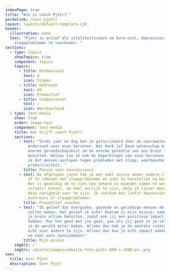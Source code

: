 ```yaml
---
indexPage: true
title: "Wie is coach Pjotr? "
permalink: /over-pjotr/
layout: layouts/default-template.njk
header:
  illustration: none
  text: "Pjotr is actief als vitaliteitscoach om burn-outs, depressies &
    slaapproblemen te voorkomen. "
sections:
  - type: topics
    showTopics: true
    component: topics
    topics:
      - title: Enthausiast
        text: d
        icon: Slapen
      - title: Gedreven
        text: dd
        icon: Productief
      - title: Compassievol
        text: /
        icon: Weerbaarheid
  - type: text-media
    show: true
    order: image-text
    component: text-media
    title: Wat drijft coach Pjotr?
    sections:
      - text: "Sinds jaar en dag ben ik gefascineerd door de neurowetenschappen:
          onderzoek naar onze hersenen. Wat denk je? Deze wetenschap biedt een
          enorme gereedschapskist om de enorme potentie van ons brein te
          benutten. Helaas zie ik ook de beperkingen van onze hersenen en merk
          ik dat mensen aanlopen tegen problemen met slaap, weerbaarheid en
          productiviteit. "
        title: Passie voor neuroscience
      - text: De afgelopen jaren heb ik met veel succes onder andere cliënten geholpen
          af te rekenen met slaapproblemen en snel te herstellen na burn-out.
          Het is geweldig om te zien hoe iemand na maanden samen te werken weer
          straalt! Echter, om heel eerlijk te zijn, help ik liever mensen al
          deze narigheid voor te zijn. Ik voorkom het liefst depressies,
          burn-outs of slaapproblemen!
        title: Preventief coachen
      - text: "Ik geloof dat energieke, gezonde en gelukkige mensen de wereld beter
          zullen maken. Dat geloof ik echt! Daarom is mijn missie: samen met jou
          je brein ultiem benutten, zodat ook jij een positieve impact kan
          hebben. Pas het goed met jou gaat, pas als jij goed in je vel zit, kan
          je de wereld beter maken. Alleen dan heb je de mentale ruimte om er
          echt voor andere te zijn. Alleen dan kan je echt impact maken. Laten
          we snel eens kennismaken!"
        title: Mijn missie
    imgAlt: /
    imgSrc: /assets/images/website-foto-pjotr-800-x-1080-px-.png
seo:
  title: Over Pjotr
  description: Over Pjotr
---
```

